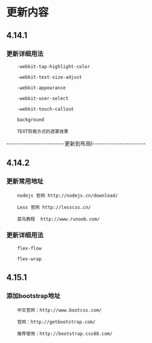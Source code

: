 # 更新内容

## 4.14.1

### 更新详细用法
        -webkit-tap-highlight-color

        -webkit-text-size-adjust

        -webkit-appearance

        -webkit-user-select

        -webkit-touch-callout

        background

        TEXT剪裁方式的遮罩效果

------------------------更新到布局Ⅰ----------------------

## 4.14.2
### 更新常用地址 
        nodejs 官网 http://nodejs.cn/download/

        Less 官网 http://lesscss.cn/

        菜鸟教程  http://www.runoob.com/

### 更新详细用法
        flex-flow

        flex-wrap

## 4.15.1
### 添加bootstrap地址
        中文官网：http://www.bootcss.com/

        官网：http://getbootstrap.com/
        
        推荐使用：http://bootstrap.css88.com/ 